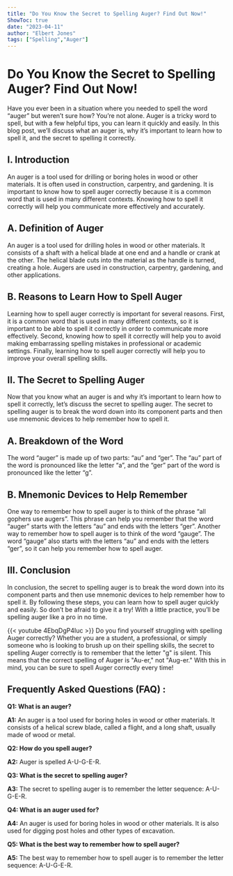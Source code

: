 ```yaml
---
title: "Do You Know the Secret to Spelling Auger? Find Out Now!"
ShowToc: true 
date: "2023-04-11"
author: "Elbert Jones" 
tags: ["Spelling","Auger"]
---
```

# Do You Know the Secret to Spelling Auger? Find Out Now!

Have you ever been in a situation where you needed to spell the word “auger” but weren’t sure how? You’re not alone. Auger is a tricky word to spell, but with a few helpful tips, you can learn it quickly and easily. In this blog post, we’ll discuss what an auger is, why it’s important to learn how to spell it, and the secret to spelling it correctly. 

## I. Introduction 

An auger is a tool used for drilling or boring holes in wood or other materials. It is often used in construction, carpentry, and gardening. It is important to know how to spell auger correctly because it is a common word that is used in many different contexts. Knowing how to spell it correctly will help you communicate more effectively and accurately.

## A. Definition of Auger

An auger is a tool used for drilling holes in wood or other materials. It consists of a shaft with a helical blade at one end and a handle or crank at the other. The helical blade cuts into the material as the handle is turned, creating a hole. Augers are used in construction, carpentry, gardening, and other applications.

## B. Reasons to Learn How to Spell Auger

Learning how to spell auger correctly is important for several reasons. First, it is a common word that is used in many different contexts, so it is important to be able to spell it correctly in order to communicate more effectively. Second, knowing how to spell it correctly will help you to avoid making embarrassing spelling mistakes in professional or academic settings. Finally, learning how to spell auger correctly will help you to improve your overall spelling skills.

## II. The Secret to Spelling Auger 

Now that you know what an auger is and why it’s important to learn how to spell it correctly, let’s discuss the secret to spelling auger. The secret to spelling auger is to break the word down into its component parts and then use mnemonic devices to help remember how to spell it. 

## A. Breakdown of the Word 

The word “auger” is made up of two parts: “au” and “ger”. The “au” part of the word is pronounced like the letter “a”, and the “ger” part of the word is pronounced like the letter “g”. 

## B. Mnemonic Devices to Help Remember 

One way to remember how to spell auger is to think of the phrase “all gophers use augers”. This phrase can help you remember that the word “auger” starts with the letters “au” and ends with the letters “ger”. Another way to remember how to spell auger is to think of the word “gauge”. The word “gauge” also starts with the letters “au” and ends with the letters “ger”, so it can help you remember how to spell auger. 

## III. Conclusion 

In conclusion, the secret to spelling auger is to break the word down into its component parts and then use mnemonic devices to help remember how to spell it. By following these steps, you can learn how to spell auger quickly and easily. So don’t be afraid to give it a try! With a little practice, you’ll be spelling auger like a pro in no time.

{{< youtube 4EbqDgP4Iuc >}} 
Do you find yourself struggling with spelling Auger correctly? Whether you are a student, a professional, or simply someone who is looking to brush up on their spelling skills, the secret to spelling Auger correctly is to remember that the letter "g" is silent. This means that the correct spelling of Auger is "Au-er," not "Aug-er." With this in mind, you can be sure to spell Auger correctly every time!

## Frequently Asked Questions (FAQ) :
**Q1: What is an auger?**

**A1:** An auger is a tool used for boring holes in wood or other materials. It consists of a helical screw blade, called a flight, and a long shaft, usually made of wood or metal. 

**Q2: How do you spell auger?**

**A2:** Auger is spelled A-U-G-E-R.

**Q3: What is the secret to spelling auger?**

**A3:** The secret to spelling auger is to remember the letter sequence: A-U-G-E-R.

**Q4: What is an auger used for?**

**A4:** An auger is used for boring holes in wood or other materials. It is also used for digging post holes and other types of excavation. 

**Q5: What is the best way to remember how to spell auger?**

**A5:** The best way to remember how to spell auger is to remember the letter sequence: A-U-G-E-R.





